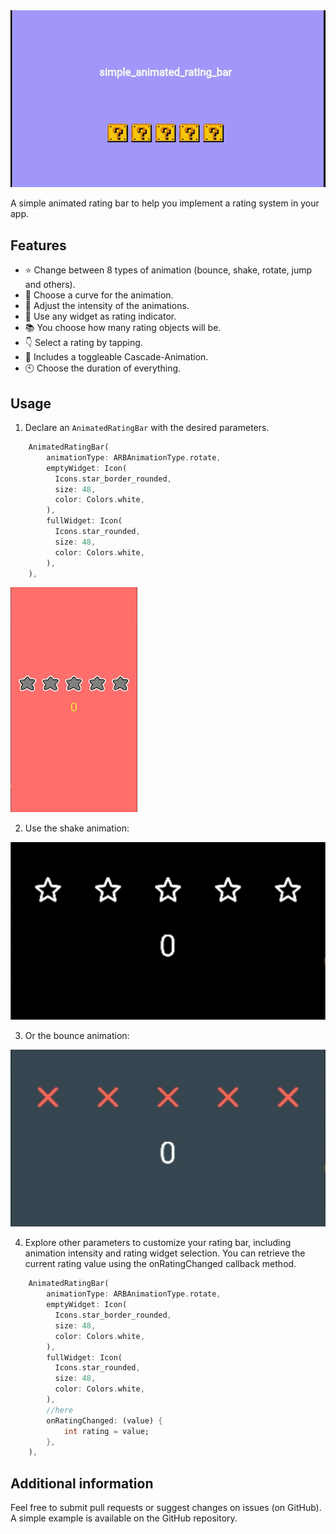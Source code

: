<!--
This README describes the package. If you publish this package to pub.dev,
this README's contents appear on the landing page for your package.

For information about how to write a good package README, see the guide for
[writing package pages](https://dart.dev/guides/libraries/writing-package-pages).

For general information about developing packages, see the Dart guide for
[creating packages](https://dart.dev/guides/libraries/create-library-packages)
and the Flutter guide for
[developing packages and plugins](https://flutter.dev/developing-packages).
-->

<div style="text-align: center;">
  <img src="example/assets/mario_large.gif" alt="DEMO0" />
</div>

A simple animated rating bar to help you implement a rating system in your app.

## Features

- :star: Change between 8 types of animation (bounce, shake, rotate, jump and others).
- :dizzy: Choose a curve for the animation.
- :muscle: Adjust the intensity of the animations.
- :basketball: Use any widget as rating indicator.
- :books: You choose how many rating objects will be.
- :point_down: Select a rating by tapping.
- :rainbow: Includes a toggleable Cascade-Animation.
- :clock10: Choose the duration of everything.

## Usage

1. Declare an `AnimatedRatingBar` with the desired parameters.

```dart
    AnimatedRatingBar(
        animationType: ARBAnimationType.rotate,
        emptyWidget: Icon(
          Icons.star_border_rounded,
          size: 48,
          color: Colors.white,
        ),
        fullWidget: Icon(
          Icons.star_rounded,
          size: 48,
          color: Colors.white,
        ),
    ),
```

![DEMO1](example/assets/rotate.gif)

2. Use the shake animation:

![DEMO2](example/assets/shake.gif)

3. Or the bounce animation:

![DEMO3](example/assets/bounce.gif)

4. Explore other parameters to customize your rating bar, including animation intensity and rating widget selection. You can retrieve the current rating value using the onRatingChanged callback method.

```dart
    AnimatedRatingBar(
        animationType: ARBAnimationType.rotate,
        emptyWidget: Icon(
          Icons.star_border_rounded,
          size: 48,
          color: Colors.white,
        ),
        fullWidget: Icon(
          Icons.star_rounded,
          size: 48,
          color: Colors.white,
        ),
        //here
        onRatingChanged: (value) {
            int rating = value;
        },
    ),
```

## Additional information

Feel free to submit pull requests or suggest changes on issues (on GitHub). A simple example is available on the GitHub repository.
